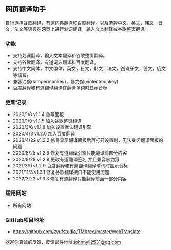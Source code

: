## 网页翻译助手
自行选择谷歌翻译，有道词典翻译和百度翻译。以及选择中文，英文，韩文，日文，法文等语言在网页上进行划词翻译，输入文本翻译或谷歌整页翻译。

### 功能
- 支持划词翻译，输入文本翻译和谷歌整页翻译。
- 支持谷歌翻译，有道词典翻译和百度翻译。
- 支持中文简体，中文繁体，英文，日文，韩文，法文，西班牙文，德文，俄文等语言。
- 兼容油猴(tampermonkey)，暴力猴(violentmonkey)
- 百度翻译和有道翻译翻译在翻译单词时显示音标

### 更新记录
- 2020/1/8   v1.1.4     重写面板
- 2020/1/9   v1.1.5     加入谷歌整页翻译
- 2020/3/6   v1.1.8     加入设置默认翻译引擎
- 2020/4/3   v1.2.0     加入百度翻译
- 2020/4/22  v1.2.2     修复显示翻译面板后再打开设置时，无法关闭翻译面板的问题
- 2020/8/25  v1.2.6     修复有道翻译引擎只能翻译前部分内容
- 2020/8/28  v1.2.8     更改有道翻译签名,并且兼容暴力猴
- 2021/3/9   v1.2.9     百度翻译和有道翻译翻译单词时显示音标
- 2021/11/3  v1.3.1     修复谷歌翻译接口不能使用问题
- 2022/3/22  v1.3.3     修复有道翻译只能翻译前面一部分内容

### 适用网站
- 所有网站

### GitHub项目地址
- https://github.com/zyufstudio/TM/tree/master/webTranslate

欢迎你真诚的反馈，反馈邮件地址:<johnnyli2531@qq.com>
